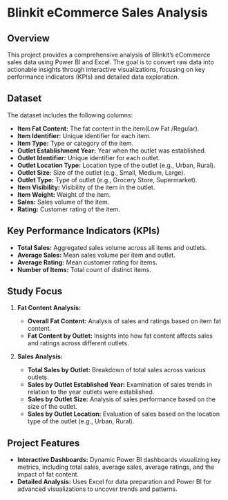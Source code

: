# Blinkit eCommerce Sales Analysis

## Overview

This project provides a comprehensive analysis of Blinkit’s eCommerce sales data using Power BI and Excel. The goal is to convert raw data into actionable insights through interactive visualizations, focusing on key performance indicators (KPIs) and detailed data exploration.

## Dataset

The dataset includes the following columns:

- **Item Fat Content:** The fat content in the item(Low Fat /Regular).
- **Item Identifier:** Unique identifier for each item.
- **Item Type:** Type or category of the item.
- **Outlet Establishment Year:** Year when the outlet was established.
- **Outlet Identifier:** Unique identifier for each outlet.
- **Outlet Location Type:** Location type of the outlet (e.g., Urban, Rural).
- **Outlet Size:** Size of the outlet (e.g., Small, Medium, Large).
- **Outlet Type:** Type of outlet (e.g., Grocery Store, Supermarket).
- **Item Visibility:** Visibility of the item in the outlet.
- **Item Weight:** Weight of the item.
- **Sales:** Sales volume of the item.
- **Rating:** Customer rating of the item.

## Key Performance Indicators (KPIs)

- **Total Sales:** Aggregated sales volume across all items and outlets.
- **Average Sales:** Mean sales volume per item and outlet.
- **Average Rating:** Mean customer rating for items.
- **Number of Items:** Total count of distinct items.

## Study Focus

1. **Fat Content Analysis:**
   - **Overall Fat Content:** Analysis of sales and ratings based on item fat content.
   - **Fat Content by Outlet:** Insights into how fat content affects sales and ratings across different outlets.

2. **Sales Analysis:**
   - **Total Sales by Outlet:** Breakdown of total sales across various outlets.
   - **Sales by Outlet Established Year:** Examination of sales trends in relation to the year outlets were established.
   - **Sales by Outlet Size:** Analysis of sales performance based on the size of the outlet.
   - **Sales by Outlet Location:** Evaluation of sales based on the location type of the outlet (e.g., Urban, Rural).

## Project Features

- **Interactive Dashboards:** Dynamic Power BI dashboards visualizing key metrics, including total sales, average sales, average ratings, and the impact of fat content.
- **Detailed Analysis:** Uses Excel for data preparation and Power BI for advanced visualizations to uncover trends and patterns.
